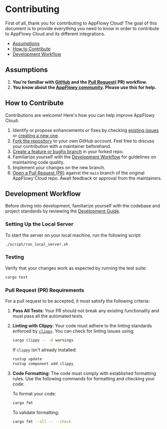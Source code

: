 # Contributing <!-- omit in toc -->

First of all, thank you for contributing to AppFlowy Cloud! The goal of this document is to provide everything you need
to know in order to contribute to AppFlowy Cloud and its different integrations.

- [Assumptions](#assumptions)
- [How to Contribute](#how-to-contribute)
- [Development Workflow](#development-workflow)

## Assumptions

1. **You're familiar with [GitHub](https://github.com) and
   the [Pull Request](https://help.github.com/en/github/collaborating-with-issues-and-pull-requests/about-pull-requests)(
   PR) workflow.**
2. **You know about the [AppFlowy community](https://discord.gg/9Q2xaN37tV). Please use this for help.**

## How to Contribute

Contributions are welcome! Here's how you can help improve AppFlowy Cloud:

1. Identify or propose enhancements or fixes by
   checking [existing issues](https://github.com/AppFlowy-IO/AppFlowy-Cloud/issues)
   or [creating a new one](https://github.com/AppFlowy-IO/AppFlowy-Cloud/issues/new/choose).
2. [Fork the repository](https://help.github.com/en/github/getting-started-with-github/fork-a-repo) to your own GitHub
   account. Feel free to discuss your contribution with a maintainer beforehand.
3. [Create a feature or bugfix branch](https://help.github.com/en/github/collaborating-with-issues-and-pull-requests/creating-and-deleting-branches-within-your-repository)
   in your forked repo.
4. Familiarize yourself with the [Development Workflow](#development-workflow) for guidelines on maintaining code
   quality.
5. Implement your changes on the new branch.
6. [Open a Pull Request (PR)](https://help.github.com/en/github/collaborating-with-issues-and-pull-requests/creating-a-pull-request-from-a-fork)
   against the `main` branch of the original AppFlowy Cloud repo. Await feedback or approval from the maintainers.

## Development Workflow

Before diving into development, familiarize yourself with the codebase and project standards by reviewing
the [Development Guide](./GUIDE.md).

### Setting Up the Local Server

To start the server on your local machine, run the following script:

```bash
./script/run_local_server.sh
```

### Testing

Verify that your changes work as expected by running the test suite:

```bash
cargo test
```

### Pull Request (PR) Requirements

For a pull request to be accepted, it must satisfy the following criteria:

1. **Pass All Tests**: Your PR should not break any existing functionality and must pass all the automated tests.

2. **Linting with Clippy**: Your code must adhere to the linting standards enforced
   by [`clippy`](https://github.com/rust-lang/rust-clippy). You can check for linting issues using:

   ```bash
   cargo clippy -- -D warnings
   ```

   If `clippy` isn't already installed:

   ```bash
   rustup update
   rustup component add clippy
   ```

3. **Code Formatting**: The code must comply with established formatting rules. Use the following commands for
   formatting and checking your code:

   To format your code:

   ```bash
   cargo fmt
   ```

   To validate formatting:

   ```bash
   cargo fmt --all -- --check
   ```
